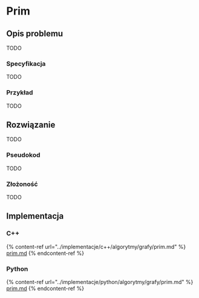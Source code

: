 # Prim

## Opis problemu

TODO

### Specyfikacja

TODO

### Przykład

TODO

## Rozwiązanie

TODO

### Pseudokod

TODO

### Złożoność

TODO

## Implementacja

### C++

{% content-ref url="../implementacje/c++/algorytmy/grafy/prim.md" %}
[prim.md](../implementacje/c++/algorytmy/grafy/prim.md)
{% endcontent-ref %}

### Python

{% content-ref url="../implementacje/python/algorytmy/grafy/prim.md" %}
[prim.md](../implementacje/python/algorytmy/grafy/prim.md)
{% endcontent-ref %}
